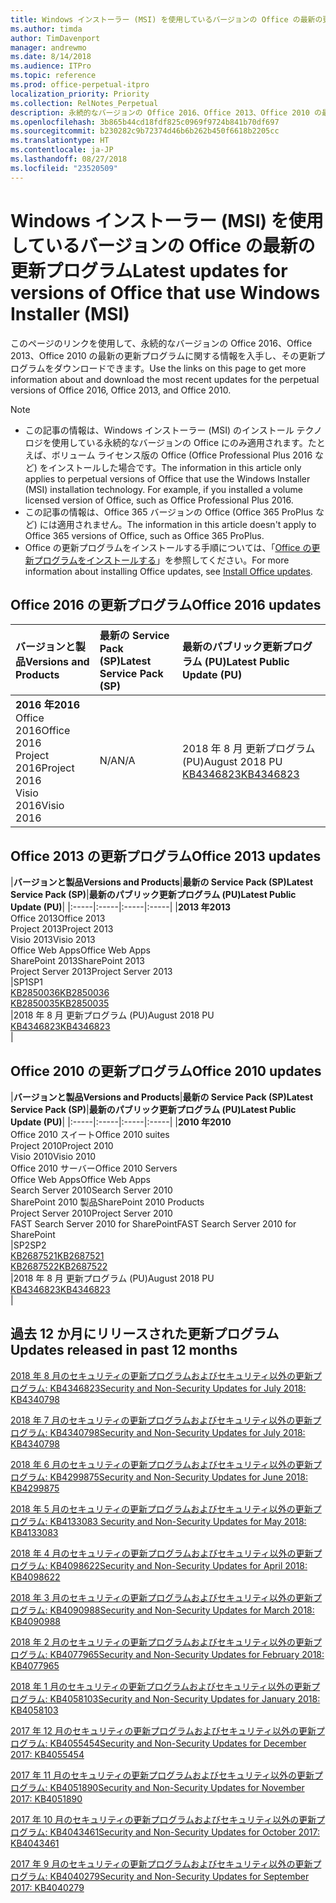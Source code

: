 ```yaml
---
title: Windows インストーラー (MSI) を使用しているバージョンの Office の最新の更新プログラム
ms.author: timda
author: TimDavenport
manager: andrewmo
ms.date: 8/14/2018
ms.audience: ITPro
ms.topic: reference
ms.prod: office-perpetual-itpro
localization_priority: Priority
ms.collection: RelNotes_Perpetual
description: 永続的なバージョンの Office 2016、Office 2013、Office 2010 の最新の更新プログラムの情報へのリンクを IT 技術者に提供します
ms.openlocfilehash: 3b865b44cd18fdf825c0969f9724b841b70df697
ms.sourcegitcommit: b230282c9b72374d46b6b262b450f6618b2205cc
ms.translationtype: HT
ms.contentlocale: ja-JP
ms.lasthandoff: 08/27/2018
ms.locfileid: "23520509"
---
```

# <a name="latest-updates-for-versions-of-office-that-use-windows-installer-msi"></a><span data-ttu-id="7b037-103">Windows インストーラー (MSI) を使用しているバージョンの Office の最新の更新プログラム</span><span class="sxs-lookup"><span data-stu-id="7b037-103">Latest updates for versions of Office that use Windows Installer (MSI)</span></span>

<span data-ttu-id="7b037-104">このページのリンクを使用して、永続的なバージョンの Office 2016、Office 2013、Office 2010 の最新の更新プログラムに関する情報を入手し、その更新プログラムをダウンロードできます。</span><span class="sxs-lookup"><span data-stu-id="7b037-104">Use the links on this page to get more information about and download the most recent updates for the perpetual versions of Office 2016, Office 2013, and Office 2010.</span></span>
  
 
> [!NOTE]
> - <span data-ttu-id="7b037-p101">この記事の情報は、Windows インストーラー (MSI) のインストール テクノロジを使用している永続的なバージョンの Office にのみ適用されます。たとえば、ボリューム ライセンス版の Office (Office Professional Plus 2016 など) をインストールした場合です。</span><span class="sxs-lookup"><span data-stu-id="7b037-p101">The information in this article only applies to perpetual versions of Office that use the Windows Installer (MSI) installation technology. For example, if you installed a volume licensed version of Office, such as Office Professional Plus 2016.</span></span>
> - <span data-ttu-id="7b037-107">この記事の情報は、Office 365 バージョンの Office (Office 365 ProPlus など) には適用されません。</span><span class="sxs-lookup"><span data-stu-id="7b037-107">The information in this article doesn't apply to Office 365 versions of Office, such as Office 365 ProPlus.</span></span>
> - <span data-ttu-id="7b037-108">Office の更新プログラムをインストールする手順については、「[Office の更新プログラムをインストールする](https://support.office.com/article/2ab296f3-7f03-43a2-8e50-46de917611c5)」を参照してください。</span><span class="sxs-lookup"><span data-stu-id="7b037-108">For more information about installing Office updates, see [Install Office updates](https://support.office.com/article/2ab296f3-7f03-43a2-8e50-46de917611c5).</span></span> 


## <a name="office-2016-updates"></a><span data-ttu-id="7b037-109">Office 2016 の更新プログラム</span><span class="sxs-lookup"><span data-stu-id="7b037-109">Office 2016 updates</span></span>

|<span data-ttu-id="7b037-110">**バージョンと製品**</span><span class="sxs-lookup"><span data-stu-id="7b037-110">**Versions and Products**</span></span>|<span data-ttu-id="7b037-111">**最新の Service Pack (SP)**</span><span class="sxs-lookup"><span data-stu-id="7b037-111">**Latest Service Pack (SP)**</span></span>|<span data-ttu-id="7b037-112">**最新のパブリック更新プログラム (PU)**</span><span class="sxs-lookup"><span data-stu-id="7b037-112">**Latest Public Update (PU)**</span></span>|
|:-----|:-----|:-----|
|<span data-ttu-id="7b037-113">**2016 年**</span><span class="sxs-lookup"><span data-stu-id="7b037-113">**2016**</span></span> <br/> <span data-ttu-id="7b037-114">Office 2016</span><span class="sxs-lookup"><span data-stu-id="7b037-114">Office 2016</span></span>  <br/> <span data-ttu-id="7b037-115">Project 2016</span><span class="sxs-lookup"><span data-stu-id="7b037-115">Project 2016</span></span>  <br/> <span data-ttu-id="7b037-116">Visio 2016</span><span class="sxs-lookup"><span data-stu-id="7b037-116">Visio 2016</span></span>  <br/> |<span data-ttu-id="7b037-117">N/A</span><span class="sxs-lookup"><span data-stu-id="7b037-117">N/A</span></span>  <br/> |<span data-ttu-id="7b037-118">2018 年 8 月 更新プログラム (PU)</span><span class="sxs-lookup"><span data-stu-id="7b037-118">August 2018 PU</span></span>  <br/> [<span data-ttu-id="7b037-119">KB4346823</span><span class="sxs-lookup"><span data-stu-id="7b037-119">KB4346823</span></span>](https://support.microsoft.com/en-us/help/4346823) <br/> |
   
## <a name="office-2013-updates"></a><span data-ttu-id="7b037-120">Office 2013 の更新プログラム</span><span class="sxs-lookup"><span data-stu-id="7b037-120">Office 2013 updates</span></span>

|<span data-ttu-id="7b037-121">**バージョンと製品**</span><span class="sxs-lookup"><span data-stu-id="7b037-121">**Versions and Products**</span></span>|<span data-ttu-id="7b037-122">**最新の Service Pack (SP)**</span><span class="sxs-lookup"><span data-stu-id="7b037-122">**Latest Service Pack (SP)**</span></span>|<span data-ttu-id="7b037-123">**最新のパブリック更新プログラム (PU)**</span><span class="sxs-lookup"><span data-stu-id="7b037-123">**Latest Public Update (PU)**</span></span>|
|:-----|:-----|:-----|:-----|
|<span data-ttu-id="7b037-124">**2013 年**</span><span class="sxs-lookup"><span data-stu-id="7b037-124">**2013**</span></span> <br/> <span data-ttu-id="7b037-125">Office 2013</span><span class="sxs-lookup"><span data-stu-id="7b037-125">Office 2013</span></span>  <br/> <span data-ttu-id="7b037-126">Project 2013</span><span class="sxs-lookup"><span data-stu-id="7b037-126">Project 2013</span></span>  <br/> <span data-ttu-id="7b037-127">Visio 2013</span><span class="sxs-lookup"><span data-stu-id="7b037-127">Visio 2013</span></span>  <br/> <span data-ttu-id="7b037-128">Office Web Apps</span><span class="sxs-lookup"><span data-stu-id="7b037-128">Office Web Apps</span></span>  <br/> <span data-ttu-id="7b037-129">SharePoint 2013</span><span class="sxs-lookup"><span data-stu-id="7b037-129">SharePoint 2013</span></span>  <br/> <span data-ttu-id="7b037-130">Project Server 2013</span><span class="sxs-lookup"><span data-stu-id="7b037-130">Project Server 2013</span></span>  <br/> |<span data-ttu-id="7b037-131">SP1</span><span class="sxs-lookup"><span data-stu-id="7b037-131">SP1</span></span> <br/> [<span data-ttu-id="7b037-132">KB2850036</span><span class="sxs-lookup"><span data-stu-id="7b037-132">KB2850036</span></span>](https://support.microsoft.com/kb/2850036) <br/>[<span data-ttu-id="7b037-133">KB2850035</span><span class="sxs-lookup"><span data-stu-id="7b037-133">KB2850035</span></span>](https://support.microsoft.com/kb/2850035) <br/> |<span data-ttu-id="7b037-134">2018 年 8 月 更新プログラム (PU)</span><span class="sxs-lookup"><span data-stu-id="7b037-134">August 2018 PU</span></span>  <br/> [<span data-ttu-id="7b037-135">KB4346823</span><span class="sxs-lookup"><span data-stu-id="7b037-135">KB4346823</span></span>](https://support.microsoft.com/en-us/help/4346823) <br/> |
   
## <a name="office-2010-updates"></a><span data-ttu-id="7b037-136">Office 2010 の更新プログラム</span><span class="sxs-lookup"><span data-stu-id="7b037-136">Office 2010 updates</span></span>

|<span data-ttu-id="7b037-137">**バージョンと製品**</span><span class="sxs-lookup"><span data-stu-id="7b037-137">**Versions and Products**</span></span>|<span data-ttu-id="7b037-138">**最新の Service Pack (SP)**</span><span class="sxs-lookup"><span data-stu-id="7b037-138">**Latest Service Pack (SP)**</span></span>|<span data-ttu-id="7b037-139">**最新のパブリック更新プログラム (PU)**</span><span class="sxs-lookup"><span data-stu-id="7b037-139">**Latest Public Update (PU)**</span></span>|
|:-----|:-----|:-----|:-----|
|<span data-ttu-id="7b037-140">**2010 年**</span><span class="sxs-lookup"><span data-stu-id="7b037-140">**2010**</span></span> <br/> <span data-ttu-id="7b037-141">Office 2010 スイート</span><span class="sxs-lookup"><span data-stu-id="7b037-141">Office 2010 suites</span></span>  <br/> <span data-ttu-id="7b037-142">Project 2010</span><span class="sxs-lookup"><span data-stu-id="7b037-142">Project 2010</span></span>  <br/> <span data-ttu-id="7b037-143">Visio 2010</span><span class="sxs-lookup"><span data-stu-id="7b037-143">Visio 2010</span></span>  <br/> <span data-ttu-id="7b037-144">Office 2010 サーバー</span><span class="sxs-lookup"><span data-stu-id="7b037-144">Office 2010 Servers</span></span>  <br/> <span data-ttu-id="7b037-145">Office Web Apps</span><span class="sxs-lookup"><span data-stu-id="7b037-145">Office Web Apps</span></span>  <br/> <span data-ttu-id="7b037-146">Search Server 2010</span><span class="sxs-lookup"><span data-stu-id="7b037-146">Search Server 2010</span></span>  <br/> <span data-ttu-id="7b037-147">SharePoint 2010 製品</span><span class="sxs-lookup"><span data-stu-id="7b037-147">SharePoint 2010 Products</span></span>  <br/> <span data-ttu-id="7b037-148">Project Server 2010</span><span class="sxs-lookup"><span data-stu-id="7b037-148">Project Server 2010</span></span>  <br/> <span data-ttu-id="7b037-149">FAST Search Server 2010 for SharePoint</span><span class="sxs-lookup"><span data-stu-id="7b037-149">FAST Search Server 2010 for SharePoint</span></span>  <br/> |<span data-ttu-id="7b037-150">SP2</span><span class="sxs-lookup"><span data-stu-id="7b037-150">SP2</span></span> <br/>[<span data-ttu-id="7b037-151">KB2687521</span><span class="sxs-lookup"><span data-stu-id="7b037-151">KB2687521</span></span>](https://support.microsoft.com/kb/2687521) <br/> [<span data-ttu-id="7b037-152">KB2687522</span><span class="sxs-lookup"><span data-stu-id="7b037-152">KB2687522</span></span>](https://support.microsoft.com/kb/2687522) <br/> |<span data-ttu-id="7b037-153">2018 年 8 月 更新プログラム (PU)</span><span class="sxs-lookup"><span data-stu-id="7b037-153">August 2018 PU</span></span> <br/>[<span data-ttu-id="7b037-154">KB4346823</span><span class="sxs-lookup"><span data-stu-id="7b037-154">KB4346823</span></span>](https://support.microsoft.com/en-us/help/4346823) <br/>|
   

   
## <a name="updates-released-in-past-12-months"></a><span data-ttu-id="7b037-155">過去 12 か月にリリースされた更新プログラム</span><span class="sxs-lookup"><span data-stu-id="7b037-155">Updates released in past 12 months</span></span>

[<span data-ttu-id="7b037-156">2018 年 8 月のセキュリティの更新プログラムおよびセキュリティ以外の更新プログラム: KB4346823</span><span class="sxs-lookup"><span data-stu-id="7b037-156">Security and Non-Security Updates for July 2018: KB4340798</span></span>](https://support.microsoft.com/help/4346823)   

[<span data-ttu-id="7b037-157">2018 年 7 月のセキュリティの更新プログラムおよびセキュリティ以外の更新プログラム: KB4340798</span><span class="sxs-lookup"><span data-stu-id="7b037-157">Security and Non-Security Updates for July 2018: KB4340798</span></span>](https://support.microsoft.com/help/4340798)   

[<span data-ttu-id="7b037-158">2018 年 6 月のセキュリティの更新プログラムおよびセキュリティ以外の更新プログラム: KB4299875</span><span class="sxs-lookup"><span data-stu-id="7b037-158">Security and Non-Security Updates for June 2018: KB4299875</span></span>](https://support.microsoft.com/help/4299875)  

[<span data-ttu-id="7b037-159">2018 年 5 月のセキュリティの更新プログラムおよびセキュリティ以外の更新プログラム: KB4133083 </span><span class="sxs-lookup"><span data-stu-id="7b037-159">Security and Non-Security Updates for May 2018: KB4133083 </span></span>](https://support.microsoft.com/en-us/help/4133083)
  
[<span data-ttu-id="7b037-160">2018 年 4 月のセキュリティの更新プログラムおよびセキュリティ以外の更新プログラム: KB4098622</span><span class="sxs-lookup"><span data-stu-id="7b037-160">Security and Non-Security Updates for April 2018: KB4098622</span></span>](https://support.microsoft.com/en-us/help/4098622) 
  
[<span data-ttu-id="7b037-161">2018 年 3 月のセキュリティの更新プログラムおよびセキュリティ以外の更新プログラム: KB4090988</span><span class="sxs-lookup"><span data-stu-id="7b037-161">Security and Non-Security Updates for March 2018: KB4090988</span></span>](https://support.microsoft.com/en-us/help/4090988)  
  
[<span data-ttu-id="7b037-162">2018 年 2 月のセキュリティの更新プログラムおよびセキュリティ以外の更新プログラム: KB4077965</span><span class="sxs-lookup"><span data-stu-id="7b037-162">Security and Non-Security Updates for February 2018: KB4077965</span></span>](https://support.microsoft.com/help/4077965)  
  
[<span data-ttu-id="7b037-163">2018 年 1 月のセキュリティの更新プログラムおよびセキュリティ以外の更新プログラム: KB4058103</span><span class="sxs-lookup"><span data-stu-id="7b037-163">Security and Non-Security Updates for January 2018: KB4058103</span></span>](https://support.microsoft.com/help/4058103)   
  
[<span data-ttu-id="7b037-164">2017 年 12 月のセキュリティの更新プログラムおよびセキュリティ以外の更新プログラム: KB4055454</span><span class="sxs-lookup"><span data-stu-id="7b037-164">Security and Non-Security Updates for December 2017: KB4055454</span></span>](https://support.microsoft.com/help/4055454)   
  
[<span data-ttu-id="7b037-165">2017 年 11 月のセキュリティの更新プログラムおよびセキュリティ以外の更新プログラム: KB4051890</span><span class="sxs-lookup"><span data-stu-id="7b037-165">Security and Non-Security Updates for November 2017: KB4051890</span></span>](https://support.microsoft.com/help/4051890)   
  
[<span data-ttu-id="7b037-166">2017 年 10 月のセキュリティの更新プログラムおよびセキュリティ以外の更新プログラム: KB4043461</span><span class="sxs-lookup"><span data-stu-id="7b037-166">Security and Non-Security Updates for October 2017: KB4043461</span></span>](https://support.microsoft.com/help/4043461)   
  
[<span data-ttu-id="7b037-167">2017 年 9 月のセキュリティの更新プログラムおよびセキュリティ以外の更新プログラム: KB4040279</span><span class="sxs-lookup"><span data-stu-id="7b037-167">Security and Non-Security Updates for September 2017: KB4040279</span></span>](https://support.microsoft.com/help/4040279)   

  

   
  
